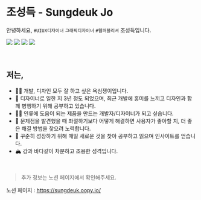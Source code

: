 # 조성득 - Sungdeuk Jo
안녕하세요, <code>#UIUX디자이너</code> <code>그래픽디자이너</code> <code>#웹퍼블리셔</code>  조성득입니다.

<img src="https://img.shields.io/badge/HTML5-E34F26?style=for-the-badge&logo=HTML5&logoColor=white"> <img src="https://img.shields.io/badge/CSS3-1572B6?style=for-the-badge&logo=CSS3&logoColor=white"> <img src="https://img.shields.io/badge/JavaScript-F7DF1E?style=for-the-badge&logo=JavaScript&logoColor=black"> <a href ="https://www.linkedin.com/in/sungdeuk-jo-8ab287234/"><img src="https://img.shields.io/badge/LinkedIn-0A66C2?style=for-the-badge&logo=LinkedIn&logoColor=white"></a>

<br>

## 저는,
- 💁‍♂️ 개발, 디자인 모두 잘 하고 싶은 욕심쟁이입니다.
- 🏫 디자이너로 일한 지 3년 정도 되었으며, 최근 개발에 흥미를 느끼고 디자인과 함께 병행하기 위해 공부하고 있습니다.
- 👨‍💻 인류에 도움이 되는 제품을 만드는 개발자/디자이너가 되고 싶습니다.
- 🤔 문제점을 발견했을 때 좌절하기보다 어떻게 해결하면 사용자가 좋아할 지, 더 좋은 해결 방법을 찾으려 노력합니다.
- 📄 꾸준히 성장하기 위해 매일 새로운 것을 찾아 공부하고 읽으며 인사이트를 얻습니다.
- 🏔️ 강과 바다같이 차분하고 조용한 성격입니다.

<br>

> 추가 정보는 노션 페이지에서 확인해주세요.

노션 페이지 : <a href="https://sungdeuk.oopy.io/">https://sungdeuk.oopy.io/</a>
